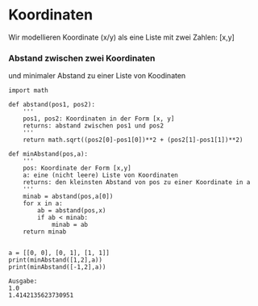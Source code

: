 # Koordinaten

Wir modellieren Koordinate (x/y) als eine Liste mit zwei Zahlen: [x,y]

### Abstand zwischen zwei Koordinaten

und minimaler Abstand zu einer Liste von Koodinaten

```
import math

def abstand(pos1, pos2):
    '''
    pos1, pos2: Koordinaten in der Form [x, y]
    returns: abstand zwischen pos1 und pos2
    '''
    return math.sqrt((pos2[0]-pos1[0])**2 + (pos2[1]-pos1[1])**2)

def minAbstand(pos,a):
    '''
    pos: Koordinate der Form [x,y]
    a: eine (nicht leere) Liste von Koordinaten
    returns: den kleinsten Abstand von pos zu einer Koordinate in a
    '''
    minab = abstand(pos,a[0])
    for x in a:
        ab = abstand(pos,x)
        if ab < minab:
            minab = ab
    return minab


a = [[0, 0], [0, 1], [1, 1]]
print(minAbstand([1,2],a))
print(minAbstand([-1,2],a))
```

```
Ausgabe:
1.0
1.4142135623730951
```
